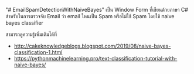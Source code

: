 "# EmailSpamDetectionWithNaiveBayes" 
เป็น Window Form ที่เขียนด้วยภาษา C# สำหรับในการตรวจจับ Email ว่า email ใหนเป็น Spam หรือไม่ใช้ Spam โดยใช้ naive bayes classifier

สามารถดูความรู้เพิ่มเติมได้ที่
- http://cakeknowledgeblogs.blogspot.com/2019/08/naive-bayes-classification-1.html
- https://pythonmachinelearning.pro/text-classification-tutorial-with-naive-bayes/

